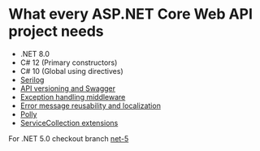 # What every ASP.NET Core Web API project needs
- .NET 8.0
- C# 12 (Primary constructors)
- C# 10 (Global using directives)
- [Serilog](https://dev.to/moesmp/what-every-asp-net-core-web-api-project-needs-part-1-serilog-o5a)
- [API versioning and Swagger](https://dev.to/moesmp/what-every-asp-net-core-web-api-project-needs-part-2-api-versioning-and-swagger-3nfm)
- [Exception handling middleware](https://dev.to/moesmp/what-every-asp-net-core-web-api-project-needs-part-3-exception-handling-middleware-3nif)
- [Error message reusability and localization](https://dev.to/moesmp/what-every-asp-net-core-web-api-project-needs-part-4-error-message-reusability-and-localization-229i)
- [Polly](https://dev.to/moesmp/what-every-asp-net-core-web-api-project-needs-part-5-polly-1jdf)
- [ServiceCollection extensions](https://dev.to/moesmp/what-every-asp-net-core-web-api-project-needs-part-6-iservicecollection-extension-19g9)

For .NET 5.0 checkout branch [net-5](https://github.com/mo-esmp/cool-webapi/tree/net-5)
